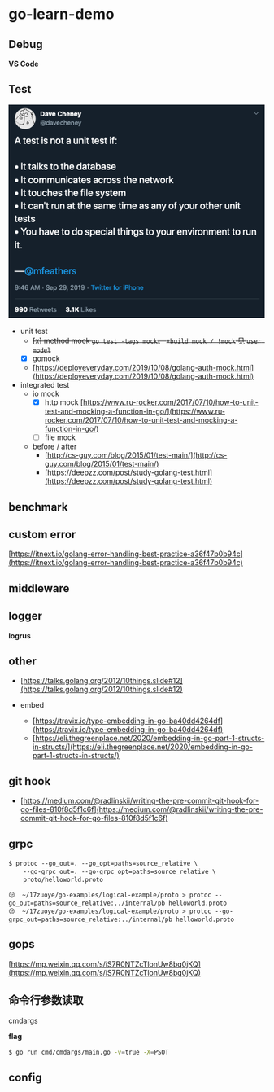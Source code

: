 # go-learn-demo

## Debug

**VS Code**

## Test

![](./unit_test_tweet.png)

- unit test
  - ~~[x] method mock `go test -tags mock`。 `+build mock / !mock` 见 `user model`~~
  - [x] gomock
  - [https://deployeveryday.com/2019/10/08/golang-auth-mock.html](https://deployeveryday.com/2019/10/08/golang-auth-mock.html)
- integrated test
  - io mock
    - [x] http mock [https://www.ru-rocker.com/2017/07/10/how-to-unit-test-and-mocking-a-function-in-go/](https://www.ru-rocker.com/2017/07/10/how-to-unit-test-and-mocking-a-function-in-go/)
    - [ ] file mock
  - before / after 
    - [http://cs-guy.com/blog/2015/01/test-main/](http://cs-guy.com/blog/2015/01/test-main/)
    - [https://deepzz.com/post/study-golang-test.html](https://deepzz.com/post/study-golang-test.html)

## benchmark
    
## custom error
[https://itnext.io/golang-error-handling-best-practice-a36f47b0b94c](https://itnext.io/golang-error-handling-best-practice-a36f47b0b94c)

## middleware

## logger

**logrus**

## other

  - [https://talks.golang.org/2012/10things.slide#12](https://talks.golang.org/2012/10things.slide#12)

  - embed
    - [https://travix.io/type-embedding-in-go-ba40dd4264df](https://travix.io/type-embedding-in-go-ba40dd4264df)
    - [https://eli.thegreenplace.net/2020/embedding-in-go-part-1-structs-in-structs/](https://eli.thegreenplace.net/2020/embedding-in-go-part-1-structs-in-structs/)
  
## git hook
  - [https://medium.com/@radlinskii/writing-the-pre-commit-git-hook-for-go-files-810f8d5f1c6f](https://medium.com/@radlinskii/writing-the-pre-commit-git-hook-for-go-files-810f8d5f1c6f)

## grpc

```shell
$ protoc --go_out=. --go_opt=paths=source_relative \
    --go-grpc_out=. --go-grpc_opt=paths=source_relative \
    proto/helloworld.proto
```
```shell
😒  ~/17zuoye/go-examples/logical-example/proto > protoc --go_out=paths=source_relative:../internal/pb helloworld.proto
😒  ~/17zuoye/go-examples/logical-example/proto > protoc --go-grpc_out=paths=source_relative:../internal/pb helloworld.proto
 ```

## gops

[https://mp.weixin.qq.com/s/iS7R0NTZcTlonUw8bq0jKQ](https://mp.weixin.qq.com/s/iS7R0NTZcTlonUw8bq0jKQ)

## 命令行参数读取

cmdargs

**flag**

```bash
$ go run cmd/cmdargs/main.go -v=true -X=PSOT
```

## config